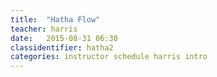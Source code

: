 ```yaml
---
title:  "Hatha Flow"
teacher: harris
date:   2015-08-31 06:30
classidentifier: hatha2
categories: instructor schedule harris intro
---
```

